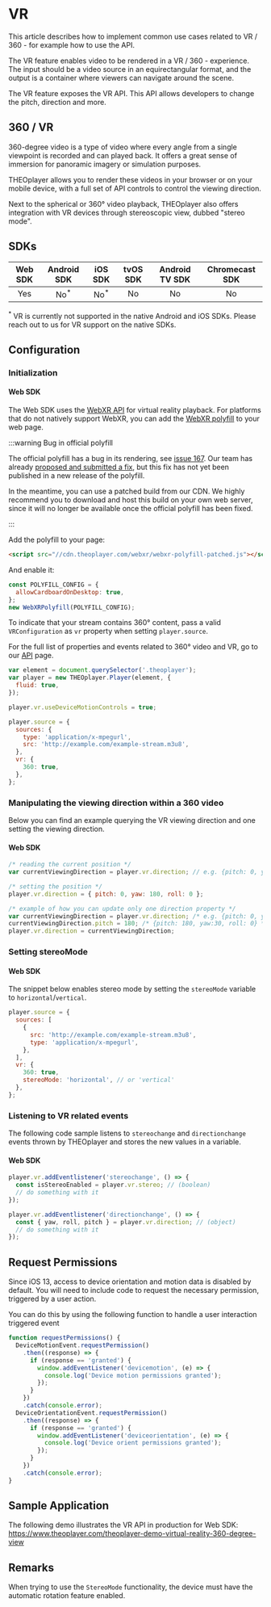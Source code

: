 # VR

This article describes how to implement common use cases related to VR / 360 - for example how to use the API.

The VR feature enables video to be rendered in a VR / 360 - experience. The input should be a video source in an equirectangular format, and the output is a container where viewers can navigate around the scene.

The VR feature exposes the VR API. This API allows developers to change the pitch, direction and more.

## 360 / VR

360-degree video is a type of video where every angle from a single viewpoint is recorded and can played back. It offers a great sense of immersion for panoramic imagery or simulation purposes.

THEOplayer allows you to render these videos in your browser or on your mobile device, with a full set of API controls to control the viewing direction.

Next to the spherical or 360° video playback, THEOplayer also offers integration with VR devices through stereoscopic view, dubbed "stereo mode".

## SDKs

| Web SDK |   Android SDK   |     iOS SDK     | tvOS SDK | Android TV SDK | Chromecast SDK |
| :-----: | :-------------: | :-------------: | :------: | :------------: | :------------: |
|   Yes   | No<sup>\*</sup> | No<sup>\*</sup> |    No    |       No       |       No       |

<sup>\*</sup> VR is currently not supported in the native Android and iOS SDKs. Please reach out to us for VR support on the native SDKs.

## Configuration

### Initialization

#### Web SDK

The Web SDK uses the [WebXR API](https://developer.mozilla.org/en-US/docs/Web/API/WebXR_Device_API) for virtual reality playback.
For platforms that do not natively support WebXR, you can add the [WebXR polyfill](https://github.com/immersive-web/webxr-polyfill) to your web page.

:::warning Bug in official polyfill

The official polyfill has a bug in its rendering, see [issue 167](https://github.com/immersive-web/webxr-polyfill/issues/167).
Our team has already [proposed and submitted a fix](https://github.com/immersive-web/webxr-polyfill/pull/168),
but this fix has not yet been published in a new release of the polyfill.

In the meantime, you can use a patched build from our CDN.
We highly recommend you to download and host this build on your own web server,
since it will no longer be available once the official polyfill has been fixed.

:::

Add the polyfill to your page:

```html
<script src="//cdn.theoplayer.com/webxr/webxr-polyfill-patched.js"></script>
```

And enable it:

```js
const POLYFILL_CONFIG = {
  allowCardboardOnDesktop: true,
};
new WebXRPolyfill(POLYFILL_CONFIG);
```

To indicate that your stream contains 360° content, pass a valid `VRConfiguration` as `vr` property when setting `player.source`.

For the full list of properties and events related to 360° video and VR, go to our [API](pathname:///theoplayer/v9/api-reference/web/interfaces/VR.html) page.

```js
var element = document.querySelector('.theoplayer');
var player = new THEOplayer.Player(element, {
  fluid: true,
});

player.vr.useDeviceMotionControls = true;

player.source = {
  sources: {
    type: 'application/x-mpegurl',
    src: 'http://example.com/example-stream.m3u8',
  },
  vr: {
    360: true,
  },
};
```

### Manipulating the viewing direction within a 360 video

Below you can find an example querying the VR viewing direction and one setting the viewing direction.

#### Web SDK

```js
/* reading the current position */
var currentViewingDirection = player.vr.direction; // e.g. {pitch: 0, yaw: 0, roll: 0}

/* setting the position */
player.vr.direction = { pitch: 0, yaw: 180, roll: 0 };

/* example of how you can update only one direction property */
var currentViewingDirection = player.vr.direction; /* e.g. {pitch: 0, yaw: 30, roll: 0} */
currentViewingDirection.pitch = 180; /* {pitch: 180, yaw:30, roll: 0} */
player.vr.direction = currentViewingDirection;
```

### Setting stereoMode

#### Web SDK

The snippet below enables stereo mode by setting the `stereoMode` variable to `horizontal`/`vertical`.

```js
player.source = {
  sources: [
    {
      src: 'http://example.com/example-stream.m3u8',
      type: 'application/x-mpegurl',
    },
  ],
  vr: {
    360: true,
    stereoMode: 'horizontal', // or 'vertical'
  },
};
```

### Listening to VR related events

The following code sample listens to `stereochange` and `directionchange` events thrown by THEOplayer and stores the new values in a variable.

#### Web SDK

```js
player.vr.addEventlistener('stereochange', () => {
  const isStereoEnabled = player.vr.stereo; // (boolean)
  // do something with it
});

player.vr.addEventlistener('directionchange', () => {
  const { yaw, roll, pitch } = player.vr.direction; // (object)
  // do something with it
});
```

## Request Permissions

Since iOS 13, access to device orientation and motion data is disabled by default. You will need to include code to request the necessary permission, triggered by a user action.

You can do this by using the following function to handle a user interaction triggered event

```js
function requestPermissions() {
  DeviceMotionEvent.requestPermission()
    .then((response) => {
      if (response == 'granted') {
        window.addEventListener('devicemotion', (e) => {
          console.log('Device motion permissions granted');
        });
      }
    })
    .catch(console.error);
  DeviceOrientationEvent.requestPermission()
    .then((response) => {
      if (response == 'granted') {
        window.addEventListener('deviceorientation', (e) => {
          console.log('Device orient permissions granted');
        });
      }
    })
    .catch(console.error);
}
```

## Sample Application

The following demo illustrates the VR API in production for Web SDK: https://www.theoplayer.com/theoplayer-demo-virtual-reality-360-degree-view

## Remarks

When trying to use the `StereoMode` functionality, the device must have the automatic rotation feature enabled.
